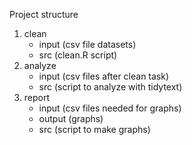 Project structure
<br>
  1. clean
      - input (csv file datasets)
	  - src (clean.R script)
  2. analyze
      - input (csv files after clean task)
      - src (script to analyze with tidytext)
  3. report
      - input (csv files needed for graphs)
	  - output (graphs)
      - src (script to make graphs)
